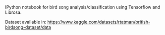 IPython notebook for bird song analysis/classification using Tensorflow and Librosa.

Dataset available in: https://www.kaggle.com/datasets/rtatman/british-birdsong-dataset/data

